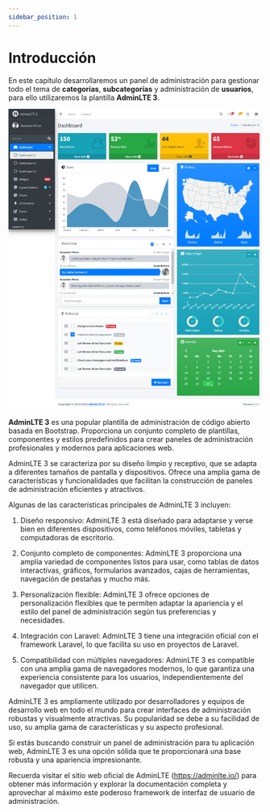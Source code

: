 ```yaml
---
sidebar_position: 1
---
```


# Introducción

En este capítulo desarrollaremos un panel de administración para gestionar todo el tema de **categorías**, **subcategorías** y administración de **usuarios**, para ello utilizaremos la plantilla **AdminLTE 3**.

![AdminLTE 3](/img/admin.png)

**AdminLTE 3** es una popular plantilla de administración de código abierto basada en Bootstrap. Proporciona un conjunto completo de plantillas, componentes y estilos predefinidos para crear paneles de administración profesionales y modernos para aplicaciones web.

AdminLTE 3 se caracteriza por su diseño limpio y receptivo, que se adapta a diferentes tamaños de pantalla y dispositivos. Ofrece una amplia gama de características y funcionalidades que facilitan la construcción de paneles de administración eficientes y atractivos.

Algunas de las características principales de AdminLTE 3 incluyen:

1. Diseño responsivo: AdminLTE 3 está diseñado para adaptarse y verse bien en diferentes dispositivos, como teléfonos móviles, tabletas y computadoras de escritorio.

2. Conjunto completo de componentes: AdminLTE 3 proporciona una amplia variedad de componentes listos para usar, como tablas de datos interactivas, gráficos, formularios avanzados, cajas de herramientas, navegación de pestañas y mucho más.

3. Personalización flexible: AdminLTE 3 ofrece opciones de personalización flexibles que te permiten adaptar la apariencia y el estilo del panel de administración según tus preferencias y necesidades.

4. Integración con Laravel: AdminLTE 3 tiene una integración oficial con el framework Laravel, lo que facilita su uso en proyectos de Laravel.

5. Compatibilidad con múltiples navegadores: AdminLTE 3 es compatible con una amplia gama de navegadores modernos, lo que garantiza una experiencia consistente para los usuarios, independientemente del navegador que utilicen.

AdminLTE 3 es ampliamente utilizado por desarrolladores y equipos de desarrollo web en todo el mundo para crear interfaces de administración robustas y visualmente atractivas. Su popularidad se debe a su facilidad de uso, su amplia gama de características y su aspecto profesional.

Si estás buscando construir un panel de administración para tu aplicación web, AdminLTE 3 es una opción sólida que te proporcionará una base robusta y una apariencia impresionante.

Recuerda visitar el sitio web oficial de AdminLTE (https://adminlte.io/) para obtener más información y explorar la documentación completa y aprovechar al máximo este poderoso framework de interfaz de usuario de administración.